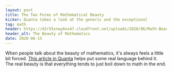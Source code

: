 ```yaml
---
layout: post
title: The Two Forms of Mathematical Beauty
kicker: Quanta takes a look at the generic and the exceptional
tag: math
header: https://d2r55xnwy6nx47.cloudfront.net/uploads/2020/06/Math-Beauty_2880x1220_Lede_HPA.jpg
header_alt: The Beauty of Mathematics
date: 2020-06-15
---
```


When people talk about the beauty of mathematics, it's always feels a little bit forced. [This article in Quanta](https://www.quantamagazine.org/how-is-math-beautiful-20200616/) helps put some real language behind it. The real beauty is that everything tends to just boil down to math in the end.
